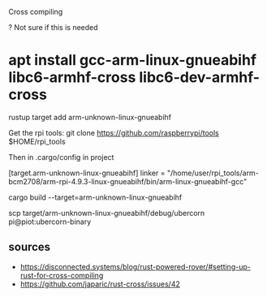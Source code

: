 Cross compiling

? Not sure if this is needed
# apt install gcc-arm-linux-gnueabihf libc6-armhf-cross libc6-dev-armhf-cross

rustup target add arm-unknown-linux-gnueabihf

Get the rpi tools:
git clone https://github.com/raspberrypi/tools $HOME/rpi_tools

Then in .cargo/config in project

[target.arm-unknown-linux-gnueabihf]
linker = "/home/user/rpi_tools/arm-bcm2708/arm-rpi-4.9.3-linux-gnueabihf/bin/arm-linux-gnueabihf-gcc"

cargo build --target=arm-unknown-linux-gnueabihf

scp target/arm-unknown-linux-gnueabihf/debug/ubercorn pi@piot:ubercorn-binary

## sources
* https://disconnected.systems/blog/rust-powered-rover/#setting-up-rust-for-cross-compiling
* https://github.com/japaric/rust-cross/issues/42